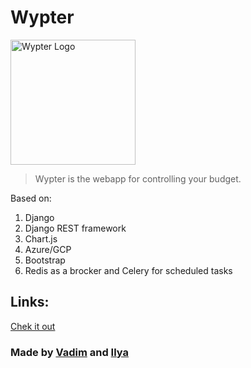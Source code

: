 # Wypter
<img src="https://i.ibb.co/hXsnd4v/Wypter.jpg" alt="Wypter Logo" width="200">

>Wypter is the webapp for controlling your budget.

Based on:
1. Django
2. Django REST framework
3. Chart.js
4. Azure/GCP
5. Bootstrap
6. Redis as a brocker and Celery for scheduled tasks

## Links:
[Chek it out](https://github.com/Wipersee/wypter)

### Made by [Vadim](https://github.com/VadimPusiak788) and [Ilya](https://github.com/Wipersee)
